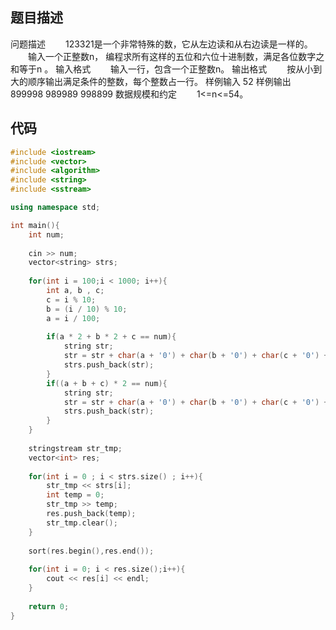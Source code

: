题目描述
-----
问题描述
　　123321是一个非常特殊的数，它从左边读和从右边读是一样的。
　　输入一个正整数n， 编程求所有这样的五位和六位十进制数，满足各位数字之和等于n 。
输入格式
　　输入一行，包含一个正整数n。
输出格式
　　按从小到大的顺序输出满足条件的整数，每个整数占一行。
样例输入
52
样例输出
899998
989989
998899
数据规模和约定
　　1<=n<=54。

代码
----
```cpp
#include <iostream>
#include <vector>
#include <algorithm>
#include <string>
#include <sstream>

using namespace std;

int main(){
    int num;
    
    cin >> num;
    vector<string> strs;
    
    for(int i = 100;i < 1000; i++){
        int a, b , c;
        c = i % 10;
        b = (i / 10) % 10;
        a = i / 100;
        
        if(a * 2 + b * 2 + c == num){
            string str;
            str = str + char(a + '0') + char(b + '0') + char(c + '0') + char(b + '0') + char(a + '0');
            strs.push_back(str);
        }
        if((a + b + c) * 2 == num){
            string str;
            str = str + char(a + '0') + char(b + '0') + char(c + '0') + char(c + '0') + char(b + '0') + char(a + '0');
            strs.push_back(str);
        }
    }
    
    stringstream str_tmp;
    vector<int> res;
    
    for(int i = 0 ; i < strs.size() ; i++){
        str_tmp << strs[i];
        int temp = 0;
        str_tmp >> temp;
        res.push_back(temp);
        str_tmp.clear();
    }
    
    sort(res.begin(),res.end());
    
    for(int i = 0; i < res.size();i++){
        cout << res[i] << endl;
    }
    
    return 0;
}
```



